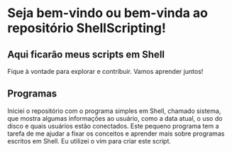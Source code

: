 # Seja bem-vindo ou bem-vinda ao repositório ShellScripting!
## Aqui ficarão meus scripts em Shell
Fique à vontade para explorar e contribuir. Vamos aprender juntos!

## Programas
Iniciei o repositório com o programa simples em Shell, chamado sistema, que mostra algumas informações ao usuário, como a data
atual, o uso do disco e quais usuários estão conectados. Este pequeno programa tem a tarefa de me ajudar a fixar os conceitos e
aprender mais sobre programas escritos em Shell.
Eu utilizei o vim para criar este script.
